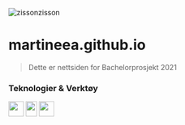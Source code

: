 ![zissonzisson](https://user-images.githubusercontent.com/44602947/106187194-93142080-61a5-11eb-87a8-424f7c751ede.jpg)
# martineea.github.io
> Dette er nettsiden for Bachelorprosjekt 2021

### Teknologier & Verktøy
<img src="https://user-images.githubusercontent.com/44602947/106191117-bc837b00-61aa-11eb-8164-f1120bae52a9.png" width="30" height="30">  <img src="https://user-images.githubusercontent.com/44602947/106191143-c4dbb600-61aa-11eb-9a9c-3b70282a4ce7.png" width="22" height="30">  <img src="https://user-images.githubusercontent.com/44602947/106191183-d1f8a500-61aa-11eb-94ad-4ebfffa79de5.png" width="30" height="30">

